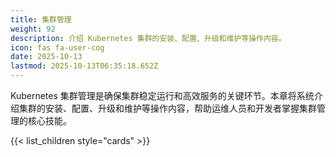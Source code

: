 ```yaml
---
title: 集群管理
weight: 92
description: 介绍 Kubernetes 集群的安装、配置、升级和维护等操作内容。
icon: fas fa-user-cog
date: 2025-10-13
lastmod: 2025-10-13T06:35:18.652Z
---
```


Kubernetes 集群管理是确保集群稳定运行和高效服务的关键环节。本章将系统介绍集群的安装、配置、升级和维护等操作内容，帮助运维人员和开发者掌握集群管理的核心技能。

{{< list_children style="cards" >}}
